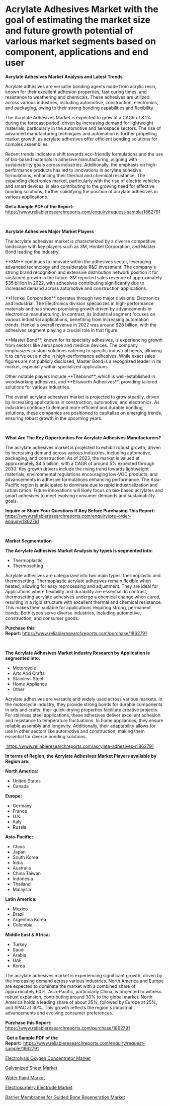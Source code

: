 <p><h1>Acrylate Adhesives Market with the goal of estimating the market size and future growth potential of various market segments based on component, applications and end user</h1></p><p><strong>Acrylate Adhesives Market Analysis and Latest Trends</strong></p>
<p><p>Acrylate adhesives are versatile bonding agents made from acrylic resin, known for their excellent adhesion properties, fast curing times, and resistance to weathering and chemicals. These adhesives are utilized across various industries, including automotive, construction, electronics, and packaging, owing to their strong bonding capabilities and flexibility.</p><p>The Acrylate Adhesives Market is expected to grow at a CAGR of 8.1% during the forecast period, driven by increasing demand for lightweight materials, particularly in the automotive and aerospace sectors. The rise of advanced manufacturing techniques and automation is further propelling market growth, as acrylate adhesives offer efficient bonding solutions for complex assemblies.</p><p>Recent trends indicate a shift towards eco-friendly formulations and the use of bio-based materials in adhesive manufacturing, aligning with sustainability goals across industries. Additionally, the emphasis on high-performance products has led to innovations in acrylate adhesive formulations, enhancing their thermal and chemical resistance. The expanding electronics market, particularly with the rise of electric vehicles and smart devices, is also contributing to the growing need for effective bonding solutions, further solidifying the position of acrylate adhesives in various applications.</p></p>
<p><strong>Get a Sample PDF of the Report:&nbsp;</strong> <a href="https://www.reliableresearchreports.com/enquiry/request-sample/1862791?utm_campaign=3&utm_medium=2&utm_source=Github&utm_content=ia&utm_term=07112024&utm_id=acrylate-adhesives">https://www.reliableresearchreports.com/enquiry/request-sample/1862791</a></p>
<p>&nbsp;</p>
<p><strong>Acrylate Adhesives Major Market Players</strong></p>
<p><p>The acrylate adhesives market is characterized by a diverse competitive landscape with key players such as 3M, Henkel Corporation, and Master Bond leading the industry. </p><p>**3M** continues to innovate within the adhesives sector, leveraging advanced technology and considerable R&D investment. The company's strong brand recognition and extensive distribution network position it for sustained growth in the future. 3M reported sales revenue of approximately $35 billion in 2022, with adhesives contributing significantly due to increased demand across automotive and construction applications.</p><p>**Henkel Corporation** operates through two major divisions: Electronics and Industrial. The Electronics division specializes in high-performance materials and has shown promising growth driven by advancements in electronics manufacturing. In contrast, its Industrial segment focuses on various industrial applications, benefiting from increasing automation trends. Henkel's overall revenue in 2022 was around $28 billion, with the adhesives segment playing a crucial role in that figure.</p><p>**Master Bond**, known for its specialty adhesives, is experiencing growth from sectors like aerospace and medical devices. The company emphasizes custom solutions catering to specific industrial needs, allowing it to carve out a niche in high-performance adhesives. While exact sales figures are not publicly disclosed, Master Bond is a recognized leader in its market, especially within specialized applications.</p><p>Other notable players include **Titebond**, which is well-established in woodworking adhesives, and **Ellsworth Adhesives**, providing tailored solutions for various industries.</p><p>The overall acrylate adhesives market is projected to grow steadily, driven by increasing applications in construction, automotive, and electronics. As industries continue to demand more efficient and durable bonding solutions, these companies are positioned to capitalize on emerging trends, ensuring robust growth in the upcoming years.</p></p>
<p>&nbsp;</p>
<p><strong>What Are The Key Opportunities For Acrylate Adhesives Manufacturers?</strong></p>
<p><p>The acrylate adhesives market is projected to exhibit robust growth, driven by increasing demand across various industries, including automotive, packaging, and construction. As of 2023, the market is valued at approximately $4.5 billion, with a CAGR of around 5% expected through 2030. Key growth drivers include the rising trend towards lightweight materials, environmental regulations encouraging low-VOC products, and advancements in adhesive formulations enhancing performance. The Asia-Pacific region is anticipated to dominate due to rapid industrialization and urbanization. Future innovations will likely focus on bio-based acrylates and smart adhesives to meet evolving consumer demands and sustainability goals.</p></p>
<p><strong>Inquire or Share Your Questions If Any Before Purchasing This Report:</strong> <a href="https://www.reliableresearchreports.com/enquiry/pre-order-enquiry/1862791?utm_campaign=3&utm_medium=2&utm_source=Github&utm_content=ia&utm_term=07112024&utm_id=acrylate-adhesives">https://www.reliableresearchreports.com/enquiry/pre-order-enquiry/1862791</a></p>
<p>&nbsp;</p>
<p><strong>Market Segmentation</strong></p>
<p><strong>The Acrylate Adhesives Market Analysis by types is segmented into:</strong></p>
<p><ul><li>Thermoplastic</li><li>Thermosetting</li></ul></p>
<p><p>Acrylate adhesives are categorized into two main types: thermoplastic and thermosetting. Thermoplastic acrylate adhesives remain flexible when heated, allowing for easy reprocessing and adjustment. They are ideal for applications where flexibility and durability are essential. In contrast, thermosetting acrylate adhesives undergo a chemical change when cured, resulting in a rigid structure with excellent thermal and chemical resistance. This makes them suitable for applications requiring strong, permanent bonds. Both types serve diverse industries, including automotive, construction, and consumer goods.</p></p>
<p><strong>Purchase this Report:&nbsp;</strong><a href="https://www.reliableresearchreports.com/purchase/1862791?utm_campaign=3&utm_medium=2&utm_source=Github&utm_content=ia&utm_term=07112024&utm_id=acrylate-adhesives">https://www.reliableresearchreports.com/purchase/1862791</a></p>
<p>&nbsp;</p>
<p><strong>The Acrylate Adhesives Market Industry Research by Application is segmented into:</strong></p>
<p><ul><li>Motorcycle</li><li>Arts And Crafts</li><li>Stainless Steel</li><li>Home Appliance</li><li>Other</li></ul></p>
<p><p>Acrylate adhesives are versatile and widely used across various markets. In the motorcycle industry, they provide strong bonds for durable components. In arts and crafts, their quick-drying properties facilitate creative projects. For stainless steel applications, these adhesives deliver excellent adhesion and resistance to temperature fluctuations. In home appliances, they ensure reliable assembly and longevity. Additionally, their adaptability allows for use in other sectors like automotive and construction, making them essential for diverse bonding solutions.</p></p>
<p><a href="https://www.reliableresearchreports.com/acrylate-adhesives-r1862791?utm_campaign=3&utm_medium=2&utm_source=Github&utm_content=ia&utm_term=07112024&utm_id=acrylate-adhesives">&nbsp;https://www.reliableresearchreports.com/acrylate-adhesives-r1862791</a></p>
<p><strong>In terms of Region, the Acrylate Adhesives Market Players available by Region are:</strong></p>
<p>
    <p> <strong> North America: </strong>
        <ul>
            <li>United States</li>
            <li>Canada</li>
        </ul>
        </p> 
    <p> <strong> Europe: </strong>
        <ul>
            <li>Germany</li>
            <li>France</li>
            <li>U.K.</li>
            <li>Italy</li>
            <li>Russia</li>
        </ul>
        </p> 
    <p> <strong> Asia-Pacific: </strong>
        <ul>
            <li>China</li>
            <li>Japan</li>
            <li>South Korea</li>
            <li>India</li>
            <li>Australia</li>
            <li>China Taiwan</li>
            <li>Indonesia</li>
            <li>Thailand</li>
            <li>Malaysia</li>
        </ul>
        </p> 
    <p> <strong> Latin America: </strong>
        <ul>
            <li>Mexico</li>
            <li>Brazil</li>
            <li>Argentina Korea</li>
            <li>Colombia</li>
        </ul>
        </p> 
    <p> <strong> Middle East & Africa: </strong>
        <ul>
            <li>Turkey</li>
            <li>Saudi</li>
            <li>Arabia</li>
            <li>UAE</li>
            <li>Korea</li>
        </ul>
    </p>
    </p>
<p><p>The acrylate adhesives market is experiencing significant growth, driven by the increasing demand across various industries. North America and Europe are expected to dominate the market with a combined share of approximately 60%. Asia-Pacific, particularly China, is projected to witness robust expansion, contributing around 30% to the global market. North America holds a leading share of about 35%, followed by Europe at 25%, and APAC at 30%. This growth reflects the region's industrial advancements and evolving consumer preferences.</p></p>
<p><strong>Purchase this Report: </strong><a href="https://www.reliableresearchreports.com/purchase/1862791?utm_campaign=3&utm_medium=2&utm_source=Github&utm_content=ia&utm_term=07112024&utm_id=acrylate-adhesives">https://www.reliableresearchreports.com/purchase/1862791</a></p>
<p>&nbsp;<strong>Get a Sample PDF of the Report:&nbsp;&nbsp;</strong><a href="https://www.reliableresearchreports.com/enquiry/request-sample/1862791?utm_campaign=3&utm_medium=2&utm_source=Github&utm_content=ia&utm_term=07112024&utm_id=acrylate-adhesives">https://www.reliableresearchreports.com/enquiry/request-sample/1862791</a></p>
<p><strong></strong></p>
<p><p><a href="https://issuu.com/reportprime-2/docs/electrolysis-oxygen-concentrator-ma_0dcdac43ce2e54?utm_campaign=3&utm_medium=2&utm_source=Github&utm_content=ia&utm_term=07112024&utm_id=acrylate-adhesives">Electrolysis Oxygen Concentrator Market</a></p><p><a href="https://github.com/aiko92han/Market-Research-Report-List-1/blob/main/galvanized-sheet-market.md?utm_campaign=3&utm_medium=2&utm_source=Github&utm_content=ia&utm_term=07112024&utm_id=acrylate-adhesives">Galvanized Sheet Market</a></p><p><a href="https://github.com/ParvinKhatun77/Market-Research-Report-List-1/blob/main/water-paint-market.md?utm_campaign=3&utm_medium=2&utm_source=Github&utm_content=ia&utm_term=07112024&utm_id=acrylate-adhesives">Water Paint Market</a></p><p><a href="https://issuu.com/reportprime-2/docs/electrosurgery-electrode-market-siz_d05c8e6b9a42ca?utm_campaign=3&utm_medium=2&utm_source=Github&utm_content=ia&utm_term=07112024&utm_id=acrylate-adhesives">Electrosurgery Electrode Market</a></p><p><a href="https://issuu.com/reportprime-2/docs/barrier-membranes-for-guided-bone-r_461949f07d39ae?utm_campaign=3&utm_medium=2&utm_source=Github&utm_content=ia&utm_term=07112024&utm_id=acrylate-adhesives">Barrier Membranes for Guided Bone Regeneration Market</a></p></p>